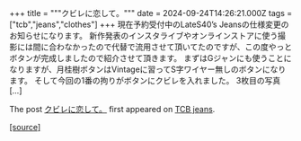 +++
title = """クビレに恋して。"""
date = 2024-09-24T14:26:21.000Z
tags = ["tcb","jeans","clothes"]
+++
現在予約受付中のLateS40’s Jeansの仕様変更のお知らせになります。 新作発表のインスタライブやオンラインストアに使う撮影には間に合わなかったので代替で流用させて頂いてたのですが、この度やっとボタンが完成しましたので紹介させて頂きます。 まずはGジャンにも使うことになりますが、月桂樹ボタンはVintageに習ってS字ワイヤー無しのボタンになります。 そして今回の1番の拘りがボタンにクビレを入れました。 3枚目の写真 \[…\]

The post [クビレに恋して。](http://tcbjeans.com/2024/09/24/49253) first appeared on [TCB jeans](http://tcbjeans.com).

[[source]](http://tcbjeans.com/2024/09/24/49253)
